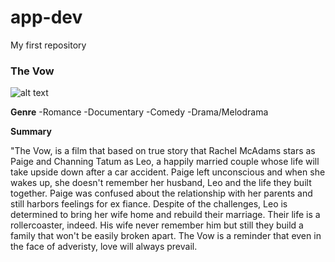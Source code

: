 # app-dev
My first repository
### The Vow

![alt text](https://en.wikipedia.org/wiki/File:The_Vow_Poster.jpg)

**Genre**
-Romance
-Documentary
-Comedy
-Drama/Melodrama

**Summary**
<p>"The Vow, is a film that based on true story that Rachel McAdams stars as Paige and Channing Tatum as Leo, a happily married couple whose life will take upside down after a car accident. Paige left unconscious and when she wakes up, she doesn't remember her husband, Leo and the life they built together. Paige was confused about the relationship with her parents and still harbors feelings for ex fiance. Despite of the challenges, Leo is determined to bring her wife home and rebuild their marriage. Their life is a rollercoaster, indeed. His wife never remember him but still they build a family that won't be easily broken apart. The Vow is a reminder that even in the face of adveristy, love will always prevail. </p>
